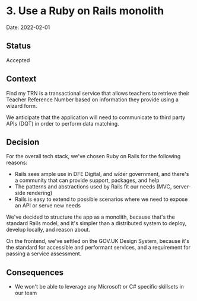 # 3. Use a Ruby on Rails monolith

Date: 2022-02-01

## Status

Accepted

## Context

Find my TRN is a transactional service that allows teachers to retrieve
their Teacher Reference Number based on information they provide using a
wizard form.

We anticipate that the application will need to communicate to third party
APIs (DQT) in order to perform data matching.

## Decision

For the overall tech stack, we've chosen Ruby on Rails for the following
reasons:

- Rails sees ample use in DFE Digital, and wider government, and there's a
  community that can provide support, packages, and help
- The patterns and abstractions used by Rails fit our needs (MVC,
  server-side rendering)
- Rails is easy to extend to possible scenarios where we need to expose an
  API or serve new needs

We've decided to structure the app as a monolith, because that's the
standard Rails model, and it's simpler than a distributed system to deploy,
develop locally, and reason about.

On the frontend, we've settled on the GOV.UK Design System, because it's the
standard for accessible and performant services, and a requirement for passing
a service assessment.

## Consequences

- We won't be able to leverage any Microsoft or C# specific skillsets in our
  team
